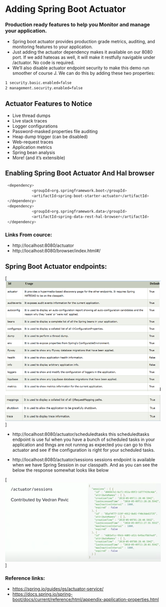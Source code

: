 # Adding Spring Boot Actuator

  ### Production ready features to help you Monitor and manage your application.

* Spring boot actuator provides production grade metrics, auditing, and monitoring features to your application.
* Just adding the actuator dependency makes it available on our 8080 port. If
  we add hateoas as well, it will make it restfully navigable under /actuator.
  No code is required.
* We’ll also disable actuator endpoint security to make this demo run smoother of course J. We can do this by adding these two properties:
 
 ```sh
 1 security.basic.enabled=false
 2 management.security.enabled=false
  ```

## Actuator Features to Notice
* Live thread dumps
* Live stack traces
* Logger configurations
* Password-masked properties file auditing
* Heap dump trigger (can be disabled)
* Web-request traces
* Application metrics
* Spring bean analysis
* More! (and it’s extensible)

## Enabling Spring Boot Actuator And Hal browser

```sh
 <dependency>
			<groupId>org.springframework.boot</groupId>
			<artifactId>spring-boot-starter-actuator</artifactId>
 </dependency>
 <dependency>
			<groupId>org.springframework.data</groupId>
			<artifactId>spring-data-rest-hal-browser</artifactId>
 </dependency>
  ```
  
### Links From cource:
- http://localhost:8080/actuator
- http://localhost:8080/browser/index.html#/

## Spring Boot Actuator endpoints:

[![Image](https://github.com/vinodkumar7809/springboot_poc/blob/main/spring_actuators/spring_boot_actuator/actuator_end_points.PNG "Spring Boot Actuator End points")]

* http://localhost:8080/actuator/scheduledtasks
this scheduledtasks endpoint is use ful when you have a bunch of scheduled tasks in your application and thngs are not runnng as expected you can go to this actuator and see if the configuration is right for your scheduled tasks. 

* http://localhost:8080/actuator/sessions
sessions endpoint is available when we have Spring Session in our classpath. And as you can see the below the response somewhat looks like below

[![Image](https://github.com/vinodkumar7809/springboot_poc/blob/main/spring_actuators/spring_boot_actuator/sessions_endpoint.PNG "Spring Boot Actuator End points")]

### Reference links:

  - https://spring.io/guides/gs/actuator-service/
  - https://docs.spring.io/spring-boot/docs/current/reference/html/appendix-application-properties.html

